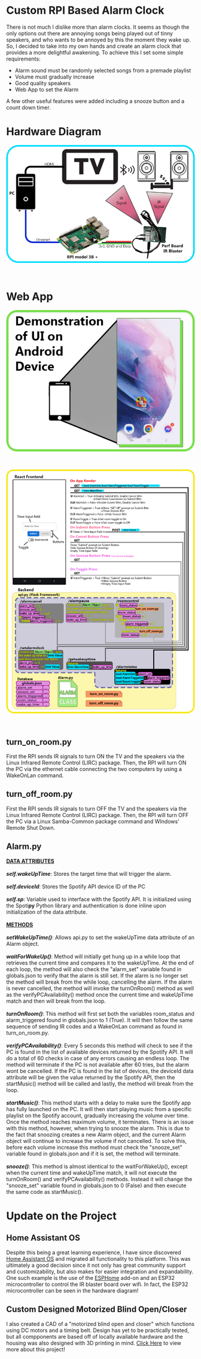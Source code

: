 # Custom RPI Based Alarm Clock
There is not much I dislike more than alarm clocks. It seems as though the only options out there are annoying songs being played out of tinny speakers, and who wants to be annoyed by this the moment they wake up. So, I decided to take into my own hands and create an alarm clock that provides a more delightful awakening. To achieve this I set some simple requirements: <br />
- Alarm sound must be randomly selected songs from a premade playlist
- Volume must gradually increase
- Good quality speakers
- Web App to set the Alarm


A few other useful features were added including a snooze button and a count down timer.
# Hardware Diagram
<p align="center">
  <img src="https://github.com/NoahMit/AlarmClock-PublicRepo/blob/main/hardware%20diagram.png?raw=true" alt="Sublime's custom image"/>
</p>
<br />

# Web App
<p align="center">
  <img src="https://github.com/NoahMit/AlarmClock-PublicRepo/blob/master/frontend%20demo.gif?raw=true" alt="Sublime's custom image"/>
</p>
<br />
<p align="center">
  <img src="https://github.com/NoahMit/AlarmClock-PublicRepo/blob/master/functionality%20diagram.png?raw=true" alt="Sublime's custom image"/>
</p>
<br />

## turn_on_room.py
First the RPI sends IR signals to turn ON the TV and the speakers via the Linux Infrared Remote Control (LIRC) package. Then, the RPI will turn ON the PC via the ethernet cable connecting the two computers by using a WakeOnLan command.

## turn_off_room.py
First the RPI sends IR signals to turn OFF the TV and the speakers via the Linux Infrared Remote Control (LIRC) package. Then, the RPI will turn OFF the PC via a Linux Samba-Common package command and WIndows' Remote Shut Down.

## Alarm.py
<ins>**DATA ATTRIBUTES**</ins>
<br />
<br />
***self.wakeUpTime***: Stores the target time that will trigger the alarm.
<br />
<br />
***self.deviceId***: Stores the Spotify API device ID of the PC  
<br />
***self.sp***: Variable used to interface with the Spotify API. It is initialized using the Spoti**py** Python library and authentication is done inline upon initialization of the data attribute.
<br />
<br />
<ins>**METHODS**</ins>
<br />
<br />
***setWakeUpTime()***: Allows api.py to set the wakeUpTime data attribute of an Alarm object.
<br />
<br />
***waitForWakeUp()***: Method will initially get hung up in a while loop that retrieves the current time and compares it to the wakeUpTime. At the end of each loop, the method will also check the "alarm_set" variable found in globals.json to verify that the alarm is still set. If the alarm is no longer set the method will break from the while loop, cancelling the alarm. If the alarm is never cancelled, the method will invoke the turnOnRoom() method as well as the verifyPCAvailability() method once the current time and wakeUpTime match and then will break from the loop.
<br />
<br />
***turnOnRoom()***: This method will first set both the variables room_status and alarm_triggered found in globals.json to 1 (True). It will then follow the same sequence of sending IR codes and a WakeOnLan command as found in turn_on_room.py. 
<br />
<br />
***verifyPCAvailability()***: Every 5 seconds this method will check to see if the PC is found in the list of available devices returned by the Spotify API. It will do a total of 60 checks in case of any errors causing an endless loop. The method will terminate if the PC is not available after 60 tries, but the alarm wont be cancelled. If the PC is found in the list of devices, the deviceId data attribute will be given the value returned by the Spotify API, then the startMusic() method will be called and lastly, the method will break from the loop. 
<br />
<br />
***startMusic()***: This method starts with a delay to make sure the Spotify app has fully launched on the PC. It will then start playing music from a specific playlist on the Spotify account, gradually increasing the volume over time. Once the method reaches maximum volume, it terminates. There is an issue with this method, however, when trying to snooze the alarm. This is due to the fact that snoozing creates a new Alarm object, and the current Alarm object will continue to increase the volume if not cancelled. To solve this, before each volume increase this method must check the "snooze_set" variable found in globals.json and if it is set, the method will terminate.
<br />
<br />
***snooze()***: This method is almost identical to the waitForWakeUp(), except when the current time and wakeUpTime match, it will not execute the turnOnRoom() and verifyPCAvailability() methods. Instead it will change the "snooze_set" variable found in globals.json to 0 (False) and then execute the same code as startMusic().

# Update on the Project
## Home Assistant OS
Despite this being a great learning experience, I have since discovered [Home Assistant OS](https://www.home-assistant.io/) and migrated all functionality to this platform. This was ultimately a good decision since it not only has great community support and customizability, but also makes for easier integration and expandability. One such example is the use of the [ESPHome](https://esphome.io/index.html) add-on and an ESP32 microcontroller to control the IR blaster board over wifi. In fact, the ESP32 microcontroller can be seen in the hardware diagram!
## Custom Designed Motorized Blind Open/Closer
I also created a CAD of a "motorized blind open and closer" which functions using DC motors and a timing belt. Design has yet to be practically tested, but all compponents are based off of locally available hardware and the housing was also designed with 3D printing in mind. [Click Here](https://docs.google.com/document/d/1IwYJwbTCMg_Ve3J27OVDtcUxCwYUtcjWsHEzNl1jxyE/edit?usp=sharing) to view more about this project!
